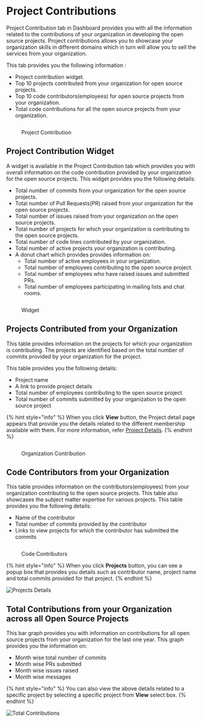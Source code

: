 # Project Contributions

Project Contribution tab in Dashboard provides you with all the information related to the contributions of your organization in developing the open source projects. Project contributions allows you to showcase your organization skills in different domains which in turn will allow you to sell the services from your organization.

This tab provides you the following information :

* Project contribution widget.
* Top 10 projects contributed from your organization for open source projects.
* Top 10 code contributors(employees) for open source projects from your organization.
* Total code contributions for all the open source projects from your organization.

<figure><img src="../../.gitbook/assets/PC1.png" alt=""><figcaption><p>Project Contribution</p></figcaption></figure>

## Project Contribution Widget

A widget is available in the Project Contribution tab which provides you with overall information on the code contribution provided by your organization for the open source projects. This widget provides you the following details:

* Total number of commits from your organization for the open source projects.
* Total number of Pull Requests(PR) raised from your organization for the open source projects.
* Total number of issues raised from your organization on the open source projects.
* Total number of projects for which your organization is contributing to the open source projects.
* Total number of code lines contributed by your organization.
* Total number of active projects your organization is contributing.
* A donut chart which provides provides information on:
  * Total number of active employees in your organization.
  * Total number of employees contributing to the open source project.
  * Total number of employees who have raised issues and submitted PRs.
  * Total number of employees participating in mailing lists and chat rooms.

<figure><img src="../../.gitbook/assets/Wid.png" alt=""><figcaption><p>Widget</p></figcaption></figure>

## Projects Contributed from your Organization

This table provides information on the projects for which your organization is contributing. The projects are identified based on the total number of commits provided by your organization for the project.

This table provides you the following details:

* Project name
* A link to provide project details
* Total number of employees contributing to the open source project
* Total number of commits submitted by your organization to the open source project

{% hint style="info" %}
When you click **View** button, the Project detail page appears that provide you the details related to the different membership available with them. For more information, refer [Project Details](https://docs.linuxfoundation.org/lfx/organization-dashboard/projects).
{% endhint %}

<figure><img src="../../.gitbook/assets/Proj.png" alt=""><figcaption><p>Organization Contribution </p></figcaption></figure>

## Code Contributors from your Organization

This table provides information on the contributors(employees) from your organization contributing to the open source projects. This table also showcases the subject matter expertise for various projects. This table provides you the following details:

* Name of the contributor
* Total number of commits provided by the contributor
* Links to view projects for which the contributor has submitted the commits

<figure><img src="../../.gitbook/assets/Code.png" alt=""><figcaption><p>Code Contributors </p></figcaption></figure>

{% hint style="info" %}
When you click **Projects** button, you can see a popup box that provides you details such as contributor name, project name and total commits provided for that project.
{% endhint %}

![Projects Details](https://files.gitbook.com/v0/b/gitbook-28427.appspot.com/o/assets%2F-MgAESFs0H7zYsmTgcOZ%2F-MgfkshG6M\_raQnBlRd9%2F-MgfnlT8viLxbzKrtyNs%2FProject\_Contributor\_Details.png?alt=media\&token=4c79471f-f912-47dc-aa9d-9202c5161c2b)

## Total Contributions from your Organization across all Open Source Projects

This bar graph provides you with information on contributions for all open source projects from your organization for the last one year. This graph provides you the information on:

* Month wise total number of commits
* Month wise PRs submitted
* Month wise issues raised
* Month wise messages

{% hint style="info" %}
You can also view the above details related to a specific project by selecting a specific project from **View** select box.
{% endhint %}

![Total Contributions](https://files.gitbook.com/v0/b/gitbook-28427.appspot.com/o/assets%2F-MgAESFs0H7zYsmTgcOZ%2F-Mgfnwp0\_obUtFzUyXYf%2F-Mgfsb7wp1jGNl4nYlVr%2FTotal\_Projects%20.png?alt=media\&token=27f5f8db-a6e9-4ec0-9939-f6f4b3500153)
